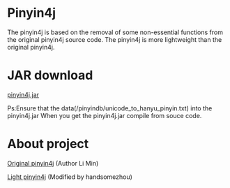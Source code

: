 # Pinyin4j
The pinyin4j is based on the removal of some non-essential functions from the original pinyin4j source code.
The pinyin4j is more lightweight than the original pinyin4j.

# JAR download
[pinyin4j.jar](https://github.com/handsomezhou/Pinyin4j/blob/master/external_res/jar/pinyin4j.jar?raw=true)

Ps:Ensure that the data(/pinyindb/unicode_to_hanyu_pinyin.txt) into the pinyin4j.jar When you get the pinyin4j.jar compile from souce code.
	 
# About project
[Original pinyin4j](http://pinyin4j.sourceforge.net/) (Author Li Min)

[Light pinyin4j](https://github.com/handsomezhou/Pinyin4j) (Modified by handsomezhou)



